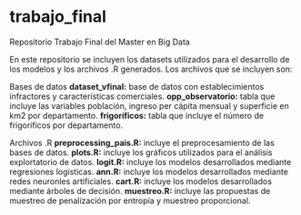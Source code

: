 # trabajo_final
Repositorio Trabajo Final del Master en Big Data

En este repositorio se incluyen los datasets utilizados para el desarrollo de los modelos y los archivos .R generados. Los archivos que se incluyen son:

  Bases de datos
  **dataset_vfinal:**   base de datos con establecimientos infractores y características comerciales.
  **opp_observatorio:** tabla que incluye las variables población, ingreso per cápita mensual y superficie en km2 por departamento.
  **frigoríficos:**     tabla que incluye el número de frigoríficos por departamento.
  
  Archivos .R
  **preprocessing_pais.R:** incluye el preprocesamiento de las bases de datos.
  **plots.R:**              incluye los gráficos utilizados para el análisis explortatorio de datos.
  **logit.R:**              incluye los modelos desarrollados mediante regresiones logísticas.
  **ann.R:**                incluye los modelos desarrollados mediante redes neuronles artificiales.
  **cart.R:**               incluye los modelos desarrollados mediante árboles de decisión.
  **muestreo.R:**           incluye las propuestas de muestreo de penalización por entropía y muestreo proporcional.
